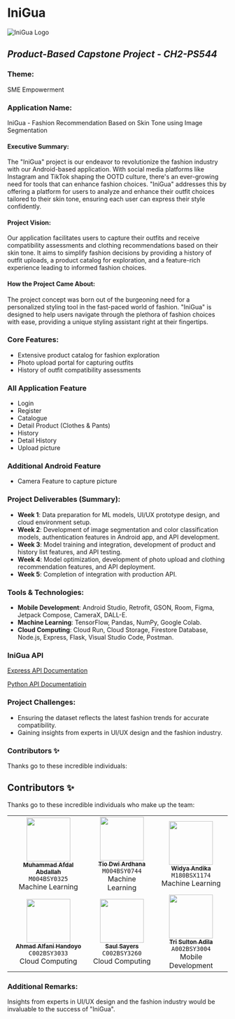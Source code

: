 # IniGua
![IniGua Logo](./asset/inigua.jpg)

## _Product-Based Capstone Project - CH2-PS544_

### Theme:
SME Empowerment

### Application Name:
IniGua - Fashion Recommendation Based on Skin Tone using Image Segmentation

#### Executive Summary:
The "IniGua" project is our endeavor to revolutionize the fashion industry with our Android-based application. With social media platforms like Instagram and TikTok shaping the OOTD culture, there's an ever-growing need for tools that can enhance fashion choices. "IniGua" addresses this by offering a platform for users to analyze and enhance their outfit choices tailored to their skin tone, ensuring each user can express their style confidently.

#### Project Vision:
Our application facilitates users to capture their outfits and receive compatibility assessments and clothing recommendations based on their skin tone. It aims to simplify fashion decisions by providing a history of outfit uploads, a product catalog for exploration, and a feature-rich experience leading to informed fashion choices.

#### How the Project Came About:
The project concept was born out of the burgeoning need for a personalized styling tool in the fast-paced world of fashion. "IniGua" is designed to help users navigate through the plethora of fashion choices with ease, providing a unique styling assistant right at their fingertips.

### Core Features:
- Extensive product catalog for fashion exploration
- Photo upload portal for capturing outfits
- History of outfit compatibility assessments

### All Application Feature
- Login
- Register
- Catalogue
- Detail Product (Clothes & Pants)
- History
- Detail History
- Upload picture

### Additional Android Feature
- Camera Feature to capture picture

### Project Deliverables (Summary):
- **Week 1**: Data preparation for ML models, UI/UX prototype design, and cloud environment setup.
- **Week 2**: Development of image segmentation and color classification models, authentication features in Android app, and API development.
- **Week 3**: Model training and integration, development of product and history list features, and API testing.
- **Week 4**: Model optimization, development of photo upload and clothing recommendation features, and API deployment.
- **Week 5**: Completion of integration with production API.

### Tools & Technologies:
- **Mobile Development**: Android Studio, Retrofit, GSON, Room, Figma, Jetpack Compose, CameraX, DALL-E.
- **Machine Learning**: TensorFlow, Pandas, NumPy, Google Colab.
- **Cloud Computing**: Cloud Run, Cloud Storage, Firestore Database, Node.js, Express, Flask, Visual Studio Code, Postman.

### IniGua API
[Express API Documentation](https://github.com/CH2-PS544-IniGua/capstone-express-backend/tree/main/api_documentation)

[Python API Documentatioin](https://github.com/CH2-PS544-IniGua/capstone-python-backend/tree/main/api_documentation)

### Project Challenges:
- Ensuring the dataset reflects the latest fashion trends for accurate compatibility.
- Gaining insights from experts in UI/UX design and the fashion industry.

### Contributors ✨
Thanks go to these incredible individuals:

## Contributors ✨
Thanks go to these incredible individuals who make up the team:

<!-- markdownlint-disable -->
<table>
  <tr>
    <td align="center"><a href="https://github.com/afdalabdallah"><img src="https://via.placeholder.com/100" width="100px;" alt=""/><br /><sub><b>Muhammad Afdal Abdallah</b></sub></a><br /><code>M004BSY0325</code><br />Machine Learning</td>
    <td align="center"><a href="https://github.com/Tiodwiardhana"><img src="https://via.placeholder.com/100" width="100px;" alt=""/><br /><sub><b>Tio Dwi Ardhana</b></sub></a><br /><code>M004BSY0744</code><br />Machine Learning</td>
    <td align="center"><a href="https://github.com/widyaandiikaa"><img src="https://via.placeholder.com/100" width="100px;" alt=""/><br /><sub><b>Widya Andika</b></sub></a><br /><code>M180BSX1174</code><br />Machine Learning</td>
  </tr>
  <tr>
    <td align="center"><a href="https://github.com/blueguy42"><img src="https://via.placeholder.com/100" width="100px;" alt=""/><br /><sub><b>Ahmad Alfani Handoyo</b></sub></a><br /><code>C002BSY3033</code><br />Cloud Computing</td>
    <td align="center"><a href="https://github.com/saulsayerz"><img src="https://via.placeholder.com/100" width="100px;" alt=""/><br /><sub><b>Saul Sayers</b></sub></a><br /><code>C002BSY3260</code><br />Cloud Computing</td>
    <td align="center"><a href="https://github.com/hilalhmdy"><img src="https://via.placeholder.com/100" width="100px;" alt=""/><br /><sub><b>Tri Sulton Adila</b></sub></a><br /><code>A002BSY3004</code><br />Mobile Development</td>
  </tr>
</table>
<!-- markdownlint-enable -->


### Additional Remarks:
Insights from experts in UI/UX design and the fashion industry would be invaluable to the success of "IniGua".

